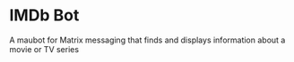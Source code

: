 # IMDb Bot

A maubot for Matrix messaging that finds and displays information about a movie or TV series

